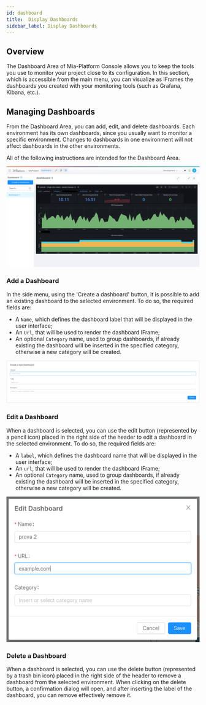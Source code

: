 ```yaml
---
id: dashboard
title:  Display Dashboards
sidebar_label: Display Dashboards
---
```


## Overview

The Dashboard Area of Mia-Platform Console allows you to keep the tools you use to monitor your project close to its configuration. In this section, which is accessible from the main menu, you can visualize as IFrames the dashboards you created with your monitoring tools (such as Grafana, Kibana, etc.).

## Managing Dashboards

From the Dashboard Area, you can add, edit, and delete dashboards. Each environment has its own dashboards, since you usually want to monitor a specific environment. Changes to dashboards in one environment will not affect dashboards in the other environments.

All of the following instructions are intended for the Dashboard Area.

![dashboard overview](img/dashboards/overview_dashboard.png)

### Add a Dashboard

In the side menu, using the 'Create a dashboard' button, it is possible to add an existing dashboard to the selected environment. To do so, the required fields are:

* A `Name`, which defines the dashboard label that will be displayed in the user interface;
* An `Url`, that will be used to render the dashboard IFrame;
* An optional `Category` name, used to group dashboards, if already existing the dashboard will be inserted in the specified category, otherwise a new category will be created.

![create dashboard](img/dashboards/create_dashboard.png)

### Edit a Dashboard

When a dashboard is selected, you can use the edit button (represented by a pencil icon) placed in the right side of the header to edit a dashboard in the selected environment. To do so, the required fields are:

* A `label`, which defines the dashboard name that will be displayed in the user interface;
* An `url`, that will be used to render the dashboard IFrame;
* An optional `Category` name, used to group dashboards, if already existing the dashboard will be inserted in the specified category, otherwise a new category will be created.

![edit dashboard](img/dashboards/edit_dashboard.png)

### Delete a Dashboard

When a dashboard is selected, you can use the delete button (represented by a trash bin icon) placed in the right side of the header to remove a dashboard from the selected environment. When clicking on the delete button, a confirmation dialog will open, and after inserting the label of the dashboard, you can remove effectively remove it.
